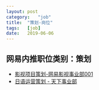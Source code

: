 ```yaml
---
layout:	post
category:	"job"
title:	"策划-岗位"
tags:	[job]
date:	2019-06-06
---
```

## 网易内推职位类别：策划
- [影视项目策划-网易影视事业部001](http://mobile.bole.netease.com/bole/boleDetail?id=13104&employeeId=346f03c3cda5f04c&key=all)
- [日语运营策划 - 天下事业部](http://mobile.bole.netease.com/bole/boleDetail?id=15873&employeeId=346f03c3cda5f04c&key=all)
